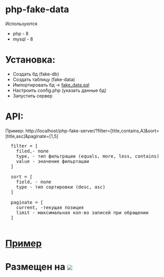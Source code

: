 # php-fake-data

Используются 
  - php - 8
  - mysql - 8

# Установка:
  - Создать бд (fake-db)
  - Создать таблицу (fake-data)
  - Импортировать бд -> [fake_data.sql](https://github.com/XrestRus/php-fake-server/tree/master/DataBaseSql)
  - Настроить config.php (указать данные бд)
  - Запустить сервер

# API: 
  Пример: http://localhost/php-fake-server/?filter=[title,contains,A]&sort=[title,asc]&paginate=[1,5]
  <pre>
  filter = [
    filed,- поле
    type, - тип фильтрации (equals, more, less, contains)
    value - значение фильртации
  ]
  
  sort = [
    field, - поле
    type - тип сортировки (desc, asc)
  ]
  
  paginate = [
    current, -текущая позиция
    limit - максимальная кол-во записей при обращении
  ]
  </pre>

# [Пример](https://heroku-php-server-xrest.herokuapp.com/)

# Размещен на [![](https://www3.assets.heroku.com/assets/logo-purple-08fb38cebb99e3aac5202df018eb337c5be74d5214768c90a8198c97420e4201.svg)](https://www.heroku.com/home)
